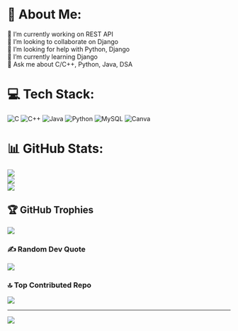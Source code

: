 # 💫 About Me:
🔭 I’m currently working on REST API<br>👯 I’m looking to collaborate on Django<br>🤝 I’m looking for help with Python, Django<br>🌱 I’m currently learning Django<br>💬 Ask me about C/C++, Python, Java, DSA


# 💻 Tech Stack:
![C](https://img.shields.io/badge/c-%2300599C.svg?style=for-the-badge&logo=c&logoColor=white) ![C++](https://img.shields.io/badge/c++-%2300599C.svg?style=for-the-badge&logo=c%2B%2B&logoColor=white) ![Java](https://img.shields.io/badge/java-%23ED8B00.svg?style=for-the-badge&logo=openjdk&logoColor=white) ![Python](https://img.shields.io/badge/python-3670A0?style=for-the-badge&logo=python&logoColor=ffdd54) ![MySQL](https://img.shields.io/badge/mysql-%2300000f.svg?style=for-the-badge&logo=mysql&logoColor=white) ![Canva](https://img.shields.io/badge/Canva-%2300C4CC.svg?style=for-the-badge&logo=Canva&logoColor=white)
# 📊 GitHub Stats:
![](https://github-readme-stats.vercel.app/api?username=Sathvikg143&theme=dark&hide_border=false&include_all_commits=false&count_private=false)<br/>
![](https://github-readme-streak-stats.herokuapp.com/?user=Sathvikg143&theme=dark&hide_border=false)<br/>
![](https://github-readme-stats.vercel.app/api/top-langs/?username=Sathvikg143&theme=dark&hide_border=false&include_all_commits=false&count_private=false&layout=compact)

## 🏆 GitHub Trophies
![](https://github-profile-trophy.vercel.app/?username=Sathvikg143&theme=radical&no-frame=false&no-bg=true&margin-w=4)

### ✍️ Random Dev Quote
![](https://quotes-github-readme.vercel.app/api?type=horizontal&theme=radical)

### 🔝 Top Contributed Repo
![](https://github-contributor-stats.vercel.app/api?username=Sathvikg143&limit=5&theme=dark&combine_all_yearly_contributions=true)


---
[![](https://visitcount.itsvg.in/api?id=Sathvikg143&icon=0&color=0)](https://visitcount.itsvg.in)

<!-- Proudly created with GPRM ( https://gprm.itsvg.in ) -->
